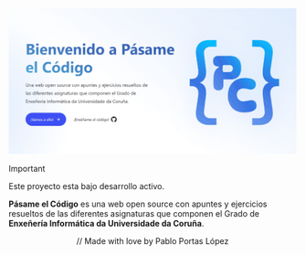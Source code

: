 [![Pásame el Código](./public/og.jpg)](https://pc.pablopl.dev)

> [!IMPORTANT]  
> Este proyecto esta bajo desarrollo activo.

**Pásame el Código** es una web open source con apuntes y ejercicios resueltos de las diferentes asignaturas que componen el Grado de **Enxeñería Informática da Universidade da Coruña**.


<div align="center">

// Made with love by Pablo Portas López

</div>

